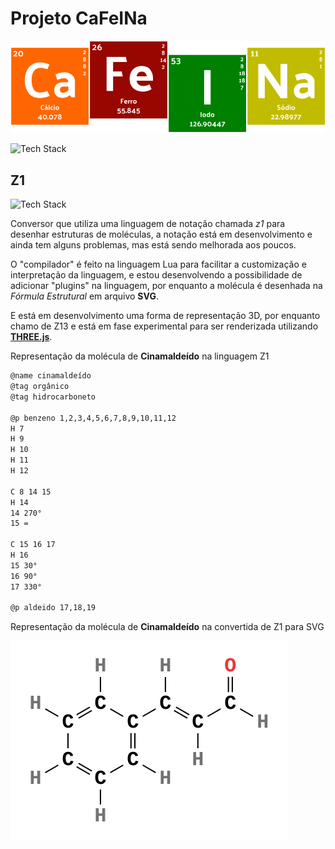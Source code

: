 # Projeto CaFeINa

![Logo](./web/public/logo.svg)

![Tech Stack](https://skillicons.dev/icons?i=lua,svg,sqlite,rust,svelte,ts,threejs)

## Z1
![Tech Stack](https://skillicons.dev/icons?i=lua,svg)

Conversor que utiliza uma linguagem de notação chamada *z1* para desenhar estruturas de moléculas, a notação está em desenvolvimento e ainda tem alguns problemas, mas está sendo melhorada aos poucos.

O "compilador" é feito na linguagem Lua para facilitar a customização e interpretação da linguagem, e estou desenvolvendo a possibilidade de adicionar "plugins" na linguagem, por enquanto a molécula é desenhada na *Fórmula Estrutural* em arquivo __SVG__.

E está em desenvolvimento uma forma de representação 3D, por enquanto chamo de Z13 e está em fase experimental para ser renderizada utilizando __[THREE.js](https://threejs.org/)__.

Representação da molécula de __Cinamaldeído__ na linguagem Z1

```txt
@name cinamaldeído
@tag orgânico
@tag hidrocarboneto

@p benzeno 1,2,3,4,5,6,7,8,9,10,11,12
H 7
H 9
H 10
H 11
H 12

C 8 14 15
H 14
14 270°
15 =

C 15 16 17
H 16
15 30°
16 90°
17 330°

@p aldeido 17,18,19
```

Representação da molécula de __Cinamaldeído__ na convertida de Z1 para SVG

![Cinamaldeido](./cinamaldeido.svg)